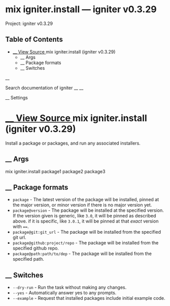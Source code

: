 # mix igniter.install — igniter v0.3.29

Project: igniter v0.3.29

## Table of Contents

- [ __ View Source ](external_link) mix igniter.install (igniter v0.3.29)
  - __ Args
  - __ Package formats
  - __ Switches

__

Search documentation of igniter __ __

__ Settings

#  [ __ View Source ](external_link) mix igniter.install (igniter v0.3.29)

Install a package or packages, and run any associated installers.

##  __ Args

mix igniter.install package1 package2 package3

##  __ Package formats

  * `package` \- The latest version of the package will be installed, pinned at the major version, or minor version if there is no major version yet.
  * `package@version` \- The package will be installed at the specified version. If the version given is generic, like `3.0`, it will be pinned as described above. if it is specific, like `3.0.1`, it will be pinned at that _exact_ version with `==`.
  * `package@git:git_url` \- The package will be installed from the specified git url.
  * `package@github:project/repo` \- The package will be installed from the specified github repo.
  * `package@path:path/to/dep` \- The package will be installed from the specified path.



##  __ Switches

  * `--dry-run` \- Run the task without making any changes.
  * `--yes` \- Automatically answer yes to any prompts.
  * `--example` \- Request that installed packages include initial example code.


